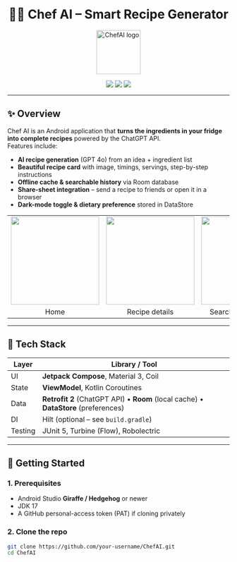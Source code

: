 <!-- Title & Badges -->
<h1 align="center">👨‍🍳 Chef AI – Smart Recipe Generator</h1>

<p align="center">
  <img src="app/src/main/res/mipmap-xxxhdpi/ic_launcher_round.png" width="100" alt="ChefAI logo" />
</p>

<p align="center">
  <a href="https://developer.android.com/jetpack/compose"><img src="https://img.shields.io/badge/Jetpack%20Compose-1.5%2B-blue.svg?logo=kotlin" /></a>
  <a href="https://square.github.io/retrofit/"><img src="https://img.shields.io/badge/Retrofit-2.x-orange.svg" /></a>
  <a href="https://kotl.in"><img src="https://img.shields.io/badge/Kotlin-1.9.x-purple.svg" /></a>
</p>

---

## ✨ Overview
Chef AI is an Android application that **turns the ingredients in your fridge into complete recipes** powered by the ChatGPT API.  
Features include:

- **AI recipe generation** (GPT 4o) from an idea + ingredient list  
- **Beautiful recipe card** with image, timings, servings, step-by-step instructions  
- **Offline cache & searchable history** via Room database  
- **Share-sheet integration** – send a recipe to friends or open it in a browser  
- **Dark-mode toggle & dietary preference** stored in DataStore  

<table>
  <tr>
    <td align="center"><img src="docs/screenshots/home_light.png" width="200"/></td>
    <td align="center"><img src="docs/screenshots/recipe_card_dark.png" width="200"/></td>
    <td align="center"><img src="docs/screenshots/search.png" width="200"/></td>
  </tr>
  <tr>
    <td align="center">Home</td>
    <td align="center">Recipe details</td>
    <td align="center">Search saved recipes</td>
  </tr>
</table>

---

## 🧩 Tech Stack

| Layer | Library / Tool |
|-------|----------------|
| UI    | **Jetpack Compose**, Material 3, Coil |
| State | **ViewModel**, Kotlin Coroutines |
| Data  | **Retrofit 2** (ChatGPT API) • **Room** (local cache) • **DataStore** (preferences) |
| DI    | Hilt (optional – see `build.gradle`) |
| Testing | JUnit 5, Turbine (Flow), Robolectric |

---

## 🚀 Getting Started

### 1. Prerequisites
* Android Studio **Giraffe / Hedgehog** or newer  
* JDK 17  
* A GitHub personal-access token (PAT) if cloning privately  

### 2. Clone the repo
```bash
git clone https://github.com/your-username/ChefAI.git
cd ChefAI
